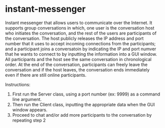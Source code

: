 # instant-messenger

Instant messenger that allows users to communicate over the Internet. It supports group conversations in which, one user is the conversation host who initiates the conversation, and the rest of the users are participants of the conversation. The host publicly releases the IP address and port number that it uses to accept incoming connections from the participants; and a participant joins a conversatoin by indicating the IP and port numver that he wants to connect to by inputting the information into a GUI window. All participants and the host see the same conversation in chronological order. At the end of the conversation, participants can freely leave the conversation and if the host leaves, the conversation ends immediately even if there are still online participants.

Instructions:
1. First run the Server class, using a port number (ex: 9999) as a command line argument. 
2. Then run the Client class, inputting the appropriate data when the GUI window appears.
3. Proceed to chat and/or add more participants to the conversation by repeating step 2 
